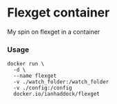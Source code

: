 # Flexget container

My spin on flexget in a container

### Usage

```
docker run \
  -d \
  --name flexget
  -v ./watch_folder:/watch_folder
  -v ./config:/config
  docker.io/ianhaddock/flexget
```
